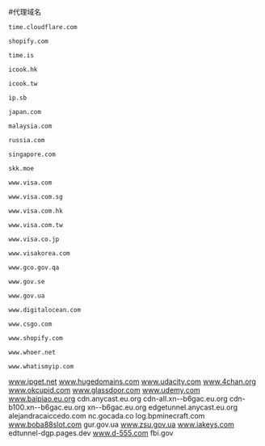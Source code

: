 #代理域名
```
time.cloudflare.com
```
```
shopify.com
```
```
time.is
```
```
icook.hk
```
```
icook.tw
```
```
ip.sb
```
```
japan.com
```
```
malaysia.com
```
```
russia.com
```
```
singapore.com
```
```
skk.moe
```
```
www.visa.com
```
```
www.visa.com.sg
```
```
www.visa.com.hk
```
```
www.visa.com.tw
```
```
www.visa.co.jp
```
```
www.visakorea.com
```
```
www.gco.gov.qa
```
```
www.gov.se
```
```
www.gov.ua
```
```
www.digitalocean.com
```
```
www.csgo.com
```
```
www.shopify.com
```
```
www.whoer.net
```
```
www.whatismyip.com
```
www.ipget.net
www.hugedomains.com
www.udacity.com
www.4chan.org
www.okcupid.com
www.glassdoor.com
www.udemy.com
www.baipiao.eu.org
cdn.anycast.eu.org
cdn-all.xn--b6gac.eu.org
cdn-b100.xn--b6gac.eu.org
xn--b6gac.eu.org
edgetunnel.anycast.eu.org
alejandracaiccedo.com
nc.gocada.co
log.bpminecraft.com
www.boba88slot.com
gur.gov.ua
www.zsu.gov.ua
www.iakeys.com
edtunnel-dgp.pages.dev
www.d-555.com
fbi.gov